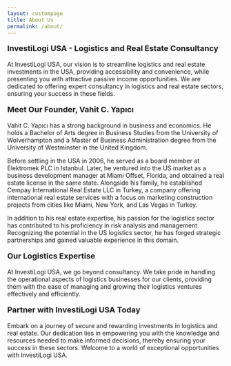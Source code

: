 ```yaml
---
layout: custompage
title: About Us
permalink: /about/
---
```


<html>

<p style="font-size: 18px; font-weight: bold;">InvestiLogi USA - Logistics and Real Estate Consultancy</p>
<p>At InvestiLogi USA, our vision is to streamline logistics and real estate investments in the USA, providing accessibility and convenience, while presenting you with attractive passive income opportunities. We are dedicated to offering expert consultancy in logistics and real estate sectors, ensuring your success in these fields.</p>
<p style="font-size: 18px; font-weight: bold;">Meet Our Founder, Vahit C. Yapıcı</p>
<p>Vahit C. Yapıcı has a strong background in business and economics. He holds a Bachelor of Arts degree in Business Studies from the University of Wolverhampton and a Master of Business Administration degree from the University of Westminster in the United Kingdom.</p>
<p>Before settling in the USA in 2006, he served as a board member at Elektromek PLC in Istanbul. Later, he ventured into the US market as a business development manager at Miami Offset, Florida, and obtained a real estate license in the same state. Alongside his family, he established Cempay International Real Estate LLC in Turkey, a company offering international real estate services with a focus on marketing construction projects from cities like Miami, New York, and Las Vegas in Turkey.</p>
<p>In addition to his real estate expertise, his passion for the logistics sector has contributed to his proficiency in risk analysis and management. Recognizing the potential in the US logistics sector, he has forged strategic partnerships and gained valuable experience in this domain.</p>
<p style="font-size: 18px; font-weight: bold;">Our Logistics Expertise</p>
<p>At InvestiLogi USA, we go beyond consultancy. We take pride in handling the operational aspects of logistics businesses for our clients, providing them with the ease of managing and growing their logistics ventures effectively and efficiently.</p>
<p style="font-size: 18px; font-weight: bold;">Partner with InvestiLogi USA Today</p>
<p>Embark on a journey of secure and rewarding investments in logistics and real estate. Our dedication lies in empowering you with the knowledge and resources needed to make informed decisions, thereby ensuring your success in these sectors. Welcome to a world of exceptional opportunities with InvestiLogi USA.</p>